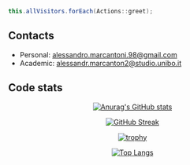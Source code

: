 ```java
this.allVisitors.forEach(Actions::greet);
```

## Contacts

 - Personal: alessandro.marcantoni.98@gmail.com
 - Academic: alessandr.marcanton2@studio.unibo.it

## Code stats

<div align="center">
  
 [![Anurag's GitHub stats](https://github-readme-stats.vercel.app/api?username=alessandro-marcantoni)](https://github.com/anuraghazra/github-readme-stats)
 
 [![GitHub Streak](http://github-readme-streak-stats.herokuapp.com?user=alessandro-marcantoni&date_format=j%20M%5B%20Y%5D)](https://git.io/streak-stats)
 
 [![trophy](https://github-profile-trophy.vercel.app/?username=alessandro-marcantoni&row=2&column=4&margin-w=15&margin-h=15)](https://github.com/ryo-ma/github-profile-trophy)
  
 [![Top Langs](https://github-readme-stats.vercel.app/api/top-langs/?username=alessandro-marcantoni&langs_count=10&layout=compact&count_private=true&hide=html,css,scss,jupyter%20notebook)](https://github.com/anuraghazra/github-readme-stats)
  
</div>

<!--
**alessandro-marcantoni/alessandro-marcantoni** is a ✨ _special_ ✨ repository because its `README.md` (this file) appears on your GitHub profile.

Here are some ideas to get you started:

- 🔭 I’m currently working on ...
- 🌱 I’m currently learning ...
- 👯 I’m looking to collaborate on ...
- 🤔 I’m looking for help with ...
- 💬 Ask me about ...
- 📫 How to reach me: ...
- 😄 Pronouns: ...
- ⚡ Fun fact: ...
-->
